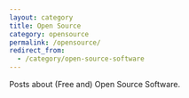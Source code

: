 ```yaml
---
layout: category
title: Open Source
category: opensource
permalink: /opensource/
redirect_from:
  - /category/open-source-software
---
```

Posts about (Free and) Open Source Software.
